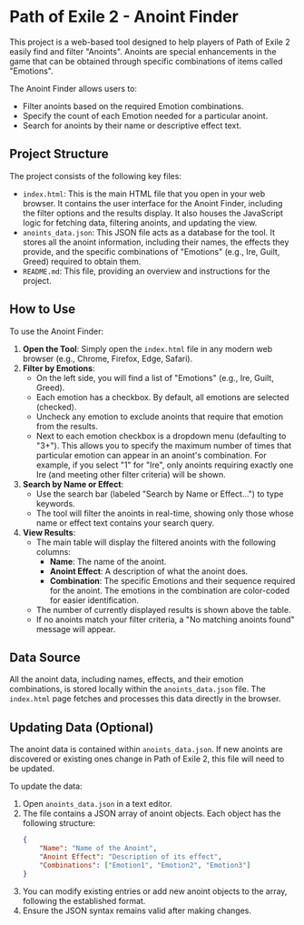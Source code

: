 # Path of Exile 2 - Anoint Finder

This project is a web-based tool designed to help players of Path of Exile 2 easily find and filter "Anoints". Anoints are special enhancements in the game that can be obtained through specific combinations of items called "Emotions".

The Anoint Finder allows users to:
* Filter anoints based on the required Emotion combinations.
* Specify the count of each Emotion needed for a particular anoint.
* Search for anoints by their name or descriptive effect text.

## Project Structure

The project consists of the following key files:

*   `index.html`: This is the main HTML file that you open in your web browser. It contains the user interface for the Anoint Finder, including the filter options and the results display. It also houses the JavaScript logic for fetching data, filtering anoints, and updating the view.
*   `anoints_data.json`: This JSON file acts as a database for the tool. It stores all the anoint information, including their names, the effects they provide, and the specific combinations of "Emotions" (e.g., Ire, Guilt, Greed) required to obtain them.
*   `README.md`: This file, providing an overview and instructions for the project.

## How to Use

To use the Anoint Finder:

1.  **Open the Tool**: Simply open the `index.html` file in any modern web browser (e.g., Chrome, Firefox, Edge, Safari).
2.  **Filter by Emotions**:
    *   On the left side, you will find a list of "Emotions" (e.g., Ire, Guilt, Greed).
    *   Each emotion has a checkbox. By default, all emotions are selected (checked).
    *   Uncheck any emotion to exclude anoints that require that emotion from the results.
    *   Next to each emotion checkbox is a dropdown menu (defaulting to "3+"). This allows you to specify the maximum number of times that particular emotion can appear in an anoint's combination. For example, if you select "1" for "Ire", only anoints requiring exactly one Ire (and meeting other filter criteria) will be shown.
3.  **Search by Name or Effect**:
    *   Use the search bar (labeled "Search by Name or Effect...") to type keywords.
    *   The tool will filter the anoints in real-time, showing only those whose name or effect text contains your search query.
4.  **View Results**:
    *   The main table will display the filtered anoints with the following columns:
        *   **Name**: The name of the anoint.
        *   **Anoint Effect**: A description of what the anoint does.
        *   **Combination**: The specific Emotions and their sequence required for the anoint. The emotions in the combination are color-coded for easier identification.
    *   The number of currently displayed results is shown above the table.
    *   If no anoints match your filter criteria, a "No matching anoints found" message will appear.

## Data Source

All the anoint data, including names, effects, and their emotion combinations, is stored locally within the `anoints_data.json` file. The `index.html` page fetches and processes this data directly in the browser.

## Updating Data (Optional)

The anoint data is contained within `anoints_data.json`. If new anoints are discovered or existing ones change in Path of Exile 2, this file will need to be updated.

To update the data:

1.  Open `anoints_data.json` in a text editor.
2.  The file contains a JSON array of anoint objects. Each object has the following structure:
    ```json
    {
        "Name": "Name of the Anoint",
        "Anoint Effect": "Description of its effect",
        "Combinations": ["Emotion1", "Emotion2", "Emotion3"]
    }
    ```
3.  You can modify existing entries or add new anoint objects to the array, following the established format.
4.  Ensure the JSON syntax remains valid after making changes.
